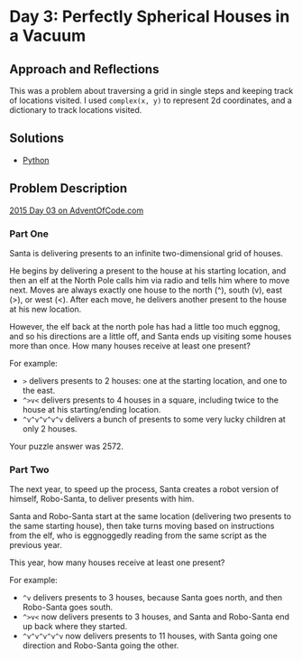 # Day 3: Perfectly Spherical Houses in a Vacuum

## Approach and Reflections

This was a problem about traversing a grid in single steps and keeping track
of locations visited. I used `complex(x, y)` to represent 2d coordinates, and
a dictionary to track locations visited.

## Solutions

- [Python](../python2015/aoc/day03.py)

## Problem Description

[2015 Day 03 on AdventOfCode.com](https://adventofcode.com/2015/day/3)

### Part One

Santa is delivering presents to an infinite two-dimensional grid of houses.

He begins by delivering a present to the house at his starting location, and
then an elf at the North Pole calls him via radio and tells him where to move
next. Moves are always exactly one house to the north (^), south (v), east
(>), or west (<). After each move, he delivers another present to the house at
his new location.

However, the elf back at the north pole has had a little too much eggnog, and
so his directions are a little off, and Santa ends up visiting some houses
more than once. How many houses receive at least one present?

For example:

- `>` delivers presents to 2 houses: one at the starting location, and one to
  the east.
- `^>v<` delivers presents to 4 houses in a square, including twice to the
  house at his starting/ending location.
- `^v^v^v^v^v` delivers a bunch of presents to some very lucky children at
  only 2 houses.

Your puzzle answer was 2572.

### Part Two

The next year, to speed up the process, Santa creates a robot version of
himself, Robo-Santa, to deliver presents with him.

Santa and Robo-Santa start at the same location (delivering two presents to
the same starting house), then take turns moving based on instructions from
the elf, who is eggnoggedly reading from the same script as the previous year.

This year, how many houses receive at least one present?

For example:

- `^v` delivers presents to 3 houses, because Santa goes north, and then
  Robo-Santa goes south.
- `^>v<` now delivers presents to 3 houses, and Santa and Robo-Santa end up
  back where they started.
- `^v^v^v^v^v` now delivers presents to 11 houses, with Santa going one
  direction and Robo-Santa going the other.
